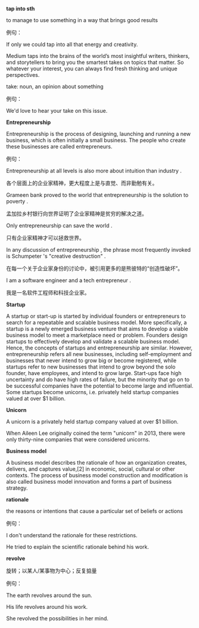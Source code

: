 **tap into sth**

to manage to use something in a way that brings good results

例句：

If only we could tap into all that energy and creativity.

Medium taps into the brains of the world’s most insightful writers, thinkers, and storytellers to bring you the smartest takes on topics that matter. So whatever your interest, you can always find fresh thinking and unique perspectives.

take: noun, an opinion about something

例句：

We'd love to hear your take on this issue.

**Entrepreneurship**

Entrepreneurship is the process of designing, launching and running a new business, which is often initially a small business. The people who create these businesses are called entrepreneurs.

例句：

Entrepreneurship at all levels is also more about intuition than industry .

各个层面上的企业家精神，更大程度上是与直觉、而非勤勉有关。

Grameen bank proved to the world that entrepreneurship is the solution to poverty .

孟加拉乡村银行向世界证明了企业家精神是贫穷的解决之道。

Only entrepreneurship can save the world .

只有企业家精神才可以拯救世界。

In any discussion of entrepreneurship , the phrase most frequently invoked is Schumpeter 's "creative destruction" .

在每一个关于企业家身份的讨论中，被引用更多的是熊彼特的“创造性破坏”。

I am a software engineer and a tech entrepreneur .

我是一名软件工程师和科技企业家。

**Startup**

A startup or start-up is started by individual founders or entrepreneurs to search for a repeatable and scalable business model. More specifically, a startup is a newly emerged business venture that aims to develop a viable business model to meet a marketplace need or problem. Founders design startups to effectively develop and validate a scalable business model. Hence, the concepts of startups and entrepreneurship are similar. However, entrepreneurship refers all new businesses, including self-employment and businesses that never intend to grow big or become registered, while startups refer to new businesses that intend to grow beyond the solo founder, have employees, and intend to grow large. Start-ups face high uncertainty and do have high rates of failure, but the minority that go on to be successful companies have the potential to become large and influential. Some startups become unicorns, i.e. privately held startup companies valued at over $1 billion.

**Unicorn**

A unicorn is a privately held startup company valued at over $1 billion.

When Aileen Lee originally coined the term "unicorn" in 2013, there were only thirty-nine companies that were considered unicorns.

**Business model**

A business model describes the rationale of how an organization creates, delivers, and captures value,\[2\] in economic, social, cultural or other contexts. The process of business model construction and modification is also called business model innovation and forms a part of business strategy.

**rationale**

the reasons or intentions that cause a particular set of beliefs or actions

例句：

I don't understand the rationale for these restrictions.

He tried to explain the scientific rationale behind his work.

**revolve**

旋转；以某人/某事物为中心；反复掂量

例句：

The earth revolves around the sun.

His life revolves around his work.

She revolved the possibilities in her mind.

